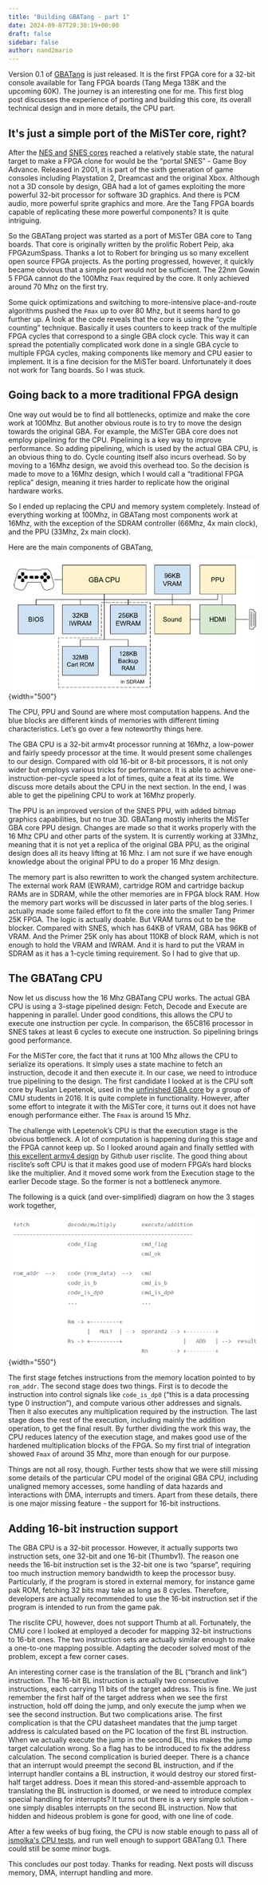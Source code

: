 ```yaml
---
title: "Building GBATang - part 1"
date: 2024-09-07T20:30:19+00:00
draft: false
sidebar: false
author: nand2mario
---
```


Version 0.1 of [GBATang](https://github.com/nand2mario/gbatang) is just released. It is the first FPGA core for a 32-bit console available for Tang FPGA boards (Tang Mega 138K and the upcoming 60K). The journey is an interesting one for me. This first blog post discusses the experience of porting and building this core, its overall technical design and in more details, the CPU part.

<!--more-->

## It's just a simple port of the MiSTer core, right? 

After the [NES and](https://github.com/nand2mario/nestang) [SNES cores](https://github.com/nand2mario/snestang) reached a relatively stable state, the natural target to make a FPGA clone for would be the “portal SNES” - Game Boy Advance. Released in 2001, it is part of the sixth generation of game consoles including Playstation 2, Dreamcast and the original Xbox. Although not a 3D console by design, GBA had a lot of games exploiting the more powerful 32-bit processor for software 3D graphics. And there is PCM audio, more powerful sprite graphics and more. Are the Tang FPGA boards capable of replicating these more powerful components? It is quite intriguing.

So the GBATang project was started as a port of MiSTer GBA core to Tang boards. That core is originally written by the prolific Robert Peip, aka FPGAzumSpass. Thanks a lot to Robert for bringing us so many excellent open source FPGA projects. As the porting progressed, however, it quickly became obvious that a simple port would not be sufficient. The 22nm Gowin 5 FPGA cannot do the 100Mhz `Fmax` required by the core. It only achieved around 70 Mhz on the first try.

Some quick optimizations and switching to more-intensive place-and-route algorithms pushed the `Fmax` up to over 80 Mhz, but it seems hard to go further up. A look at the code reveals that the core is using the “cycle counting” technique. Basically it uses counters to keep track of the multiple FPGA cycles that correspond to a single GBA clock cycle. This way it can spread the potentially complicated work done in a single GBA cycle to multiple FPGA cycles, making components like memory and CPU easier to implement. It is a fine decision for the MiSTer board. Unfortunately it does not work for Tang boards. So I was stuck.

## Going back to a more traditional FPGA design

One way out would be to find all bottlenecks, optimize and make the core work at 100Mhz. But another obvious route is to try to move the design towards the original GBA. For example, the MiSTer GBA core does not employ pipelining for the CPU. Pipelining is a key way to improve performance. So adding pipelining, which is used by the actual GBA CPU, is an obvious thing to do. Cycle counting itself also incurs overhead. So by moving to a 16Mhz design, we avoid this overhead too. So the decision is made to move to a 16Mhz design, which I would call a “traditional FPGA replica” design, meaning it tries harder to replicate how the original hardware works.

So I ended up replacing the CPU and memory system completely. Instead of everything working at 100Mhz, in GBATang most components work at 16Mhz, with the exception of the SDRAM controller (66Mhz, 4x main clock), and the PPU (33Mhz, 2x main clock). 

Here are the main components of GBATang,

![blocks](gbatang_blocks.png)
{width="500"}

The CPU, PPU and Sound are where most computation happens. And the blue blocks are different kinds of memories with different timing characteristics. Let’s go over a few noteworthy things here.

The GBA CPU is a 32-bit armv4t processor running at 16Mhz, a low-power and fairly speedy processor at the time. It would present some challenges to our design. Compared with old 16-bit or 8-bit processors, it is not only wider but employs various tricks for performance. It is able to achieve one-instruction-per-cycle speed a lot of times, quite a feat at its time. We discuss more details about the CPU in the next section. In the end, I was able to get the pipelining CPU to work at 16Mhz properly.

The PPU is an improved version of the SNES PPU, with added bitmap graphics capabilities, but no true 3D. GBATang mostly inherits the MiSTer GBA core PPU design. Changes are made so that it works properly with the 16 Mhz CPU and other parts of the system. It is currently working at 33Mhz, meaning that it is not yet a replica of the original GBA PPU, as the original design does all its heavy lifting at 16 Mhz. I am not sure if we have enough knowledge about the original PPU to do a proper 16 Mhz design.

The memory part is also rewritten to work the changed system architecture. The external work RAM (EWRAM), cartridge ROM and cartridge backup RAMs are in SDRAM, while the other memories are in FPGA block RAM. How the memory part works will be discussed in later parts of the blog series. I actually made some failed effort to fit the core into the smaller Tang Primer 25K FPGA. The logic is actually doable. But VRAM turns out to be the blocker. Compared with SNES, which has 64KB of VRAM, GBA has 96KB of VRAM. And the Primer 25K only has about 110KB of block RAM, which is not enough to hold the VRAM and IWRAM. And it is hard to put the VRAM in SDRAM as it has a 1-cycle timing requirement. So I had to give that up.


## The GBATang CPU

Now let us discuss how the 16 Mhz GBATang CPU works. The actual GBA CPU is using a 3-stage pipelined design: Fetch, Decode and Execute are happening in parallel. Under good conditions, this allows the CPU to execute one instruction per cycle. In comparison, the 65C816 processor in SNES takes at least 6 cycles to execute one instruction. So pipelining brings good performance.

For the MiSTer core, the fact that it runs at 100 Mhz allows the CPU to serialize its operations. It simply uses a state machine to fetch an instruction, decode it and then execute it. In our case, we need to introduce true pipelining to the design. The first candidate I looked at is the CPU soft core by Ruslan Lepetenok, used in the [unfinished GBA core](https://github.com/mara-kr/GBA) by a group of CMU students in 2016. It is quite complete in functionality. However, after some effort to integrate it with the MiSTer core, it turns out it does not have enough performance either. The `Fmax` is around 15 Mhz.

The challenge with Lepetenok’s CPU is that the execution stage is the obvious bottleneck. A lot of computation is happening during this stage and the FPGA cannot keep up. So I looked around again and finally settled with [this excellent armv4 design](https://github.com/risclite/ARM9-compatible-soft-CPU-core) by Github user risclite. The good thing about risclite’s soft CPU is that it makes good use of modern FPGA’s hard blocks like the multiplier. And it moved some work from the Execution stage to the earlier Decode stage. So the former is not a bottleneck anymore.

The following is a quick (and over-simplified) diagram on how the 3 stages work together,

![](gbatang_cpu.png)
{width="550"}

The first stage fetches instructions from the memory location pointed to by `rom_addr`. The second stage does two things. First is to decode the instruction into control signals like `code_is_dp0` (“this is a data processing type 0 instruction”), and compute various other addresses and signals. Then it also executes any multiplication required by the instruction. The last stage does the rest of the execution, including mainly the addition operation, to get the final result. By further dividing the work this way, the CPU reduces latency of the execution stage, and makes good use of the hardened multiplication blocks of the FPGA. So my first trial of integration showed `Fmax` of around 35 Mhz, more than enough for our purpose.

Things are not all rosy, though. Further tests show that we were still missing some details of the particular CPU model of the original GBA CPU, including unaligned memory accesses, some handling of data hazards and interactions with DMA, interrupts and timers. Apart from these details, there is one major missing feature - the support for 16-bit instructions.

## Adding 16-bit instruction support

The GBA CPU is a 32-bit processor. However, it actually supports two instruction sets, one 32-bit and one 16-bit (Thumbv1). The reason one needs the 16-bit instruction set is the 32-bit one is two “sparse”, requiring too much instruction memory bandwidth to keep the processor busy. Particularly, if the program is stored in external memory, for instance game pak ROM, fetching 32 bits may take as long as 8 cycles. Therefore, developers are actually recommended to use the 16-bit instruction set if the program is intended to run from the game pak.

The risclite CPU, however, does not support Thumb at all. Fortunately, the CMU core I looked at employed a decoder for mapping 32-bit instructions to 16-bit ones. The two instruction sets are actually similar enough to make a one-to-one mapping possible. Adapting the decoder solved most of the problem, except a few corner cases. 

An interesting corner case is the translation of the BL (“branch and link”) instruction. The 16-bit BL instruction is actually two consecutive instructions, each carrying 11 bits of the target address. This is fine. We just remember the first half of the target address when we see the first instruction, hold off doing the jump, and only execute the jump when we see the second instruction. But two complications arise. The first complication is that the CPU datasheet mandates that the jump target address is calculated based on the PC location of the first BL instruction. When we actually execute the jump in the second BL, this makes the jump target calculation wrong. So a flag has to be introduced to fix the address calculation. The second complication is buried deeper. There is a chance that an interrupt would preempt the second BL instruction, and if the interrupt handler contains a BL instruction, it would destroy our stored first-half target address. Does it mean this stored-and-assemble approach to translating the BL instruction is doomed, or we need to introduce complex special handling for interrupts? It turns out there is a very simple solution - one simply disables interrupts on the second BL instruction. Now that hidden and hideous problem is gone for good, with one line of code.

After a few weeks of bug fixing, the CPU is now stable enough to pass all of [jsmolka's CPU tests](https://github.com/jsmolka/gba-tests), and run well enough to support GBATang 0.1. There could still be some minor bugs.

This concludes our post today. Thanks for reading. Next posts will discuss memory, DMA, interrupt handling and more.


